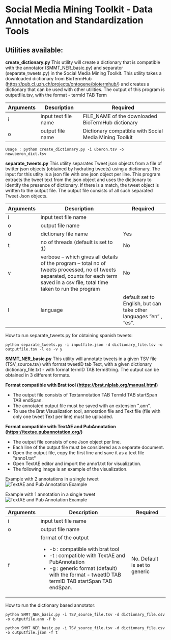 # Social Media Mining Toolkit - Data Annotation and Standardization Tools

## Utilities available:


**create_dictionary.py** This utility will create a dictionary that is compatible with the annotator (SMMT_NER_basic.py) and separator (separate_tweets.py) in the Social Media Mining Toolkit. This utility takes a downloaded dictionary from BioTermHub (https://pub.cl.uzh.ch/projects/ontogene/biotermhub/) and creates a dictionary that can be used with other utilities. The output of this program is outputfile.tsv, with the format -  termId TAB Term

| Arguments    | Description | Required |
| ------------- | ------------- | ------------- |
| i  | input text file name   | FILE_NAME of the downloaded BioTermHub dictionary  | Yes |
| o  | output file name  | Dictionary compatible with Social Media Mining Toolkit | Yes |


```
Usage : python create_dictionary.py -i uberon.tsv -o newuberon_dict.tsv
```


**separate_tweets.py** This utility separates Tweet json objects from a file of twitter json objects (obtained by hydrating tweets) using a dictionary. The input for this utlity is a json file with one json object per line. This program extracts the tweet text from the json object and uses the dictionary to identify the presence of dictionary. If there is a match, the tweet object is written to the output file. The output file consists of all such separated Tweet Json objects.

| Arguments     | Description | Required |
| ------------- | ------------- | ------------- |
| i  | input text file name   |   | Yes
| o  | output file name  |  | Yes |
| d | dictionary file name | Yes |
| t | no of threads (default is set to 1) | No |
| v | verbose – which gives all details of the program – total no of tweets processed, no of tweets separated, counts for each term saved in a csv file, total time taken to run the program | No |
| l | language | default set to English, but can take other languages “en” , “es”. | No |

How to run separate_tweets.py for obtaining spanish tweets:
```
python separate_tweets.py -i inputfile.json -d dictionary_file.tsv -o outputfile.tsv -l es -v y
```

**SMMT_NER_basic.py** This utility will annotate tweets in a given TSV file (TSV_source.tsv) with format tweetID tab Text, with a given dictionary dictionary_file.txt - with format termID TAB termString. The output can be obtained in 3 different formats. 

**Format compatible with Brat tool (https://brat.nlplab.org/manual.html)**
 - The output file consists of Textannotation TAB TermId TAB startSpan TAB endSpan. 
 - The annotated output file must be saved with an extension ".ann".
 - To use the Brat Visualization tool, annotation file and Text file (file with only one tweet Text per line) must be uploaded.

**Format compatible with TextAE and PubAnnotation (https://textae.pubannotation.org/)**
- The output file consists of one Json object per line. 
- Each line of the output file must be considered as a separate document.  
- Open the output file, copy the first line and save it as a text file "anno1.txt"
- Open TextAE editor and import the anno1.txt for visualization. 
- The following image is an example of the visualization.

Example with 2 annotations in a single tweet
![TextAE and Pub Annotation Example](https://github.com/thepanacealab/SMMT/blob/master/data_annotationANDstandardization/2termsAE.PNG)

Example with 1 annotation in a single tweet
![TextAE and Pub Annotation Example](https://github.com/thepanacealab/SMMT/blob/master/data_annotationANDstandardization/singletermAE.PNG)


| Arguments     | Description | Required |
| ------------- | ------------- | ------------- |
| i  | input text file name   |   | Yes
| o  | output file name  |  | Yes | 
| f | format of the output <ul><li>-b : compatible with brat tool </li><li>-t : compatible with TextAE and PubAnnotation</li> <li>-g : generic format (default) with the format - tweetID TAB termID TAB startSpan TAB endSpan. </li></ul> | No. Default is set to generic |


How to run the dictionary based annotator:
```
python SMMT_NER_basic.py -i TSV_source_file.tsv -d dictionary_file.csv -o outputfile.ann -f b

python SMMT_NER_basic.py -i TSV_source_file.tsv -d dictionary_file.csv -o outputfile.json -f t
```
